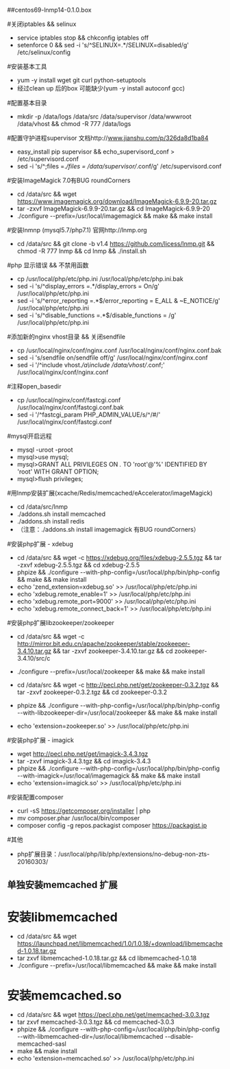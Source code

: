 ﻿##centos69-lnmp14-0.1.0.box


#关闭iptables && selinux
- service iptables stop && chkconfig iptables off
- setenforce 0 && sed -i 's/^SELINUX=.*/SELINUX=disabled/g' /etc/selinux/config


#安装基本工具
- yum -y install wget git curl python-setuptools
- 经过clean up 后的box 可能缺少(yum -y install autoconf gcc)


#配置基本目录
- mkdir -p /data/logs /data/src /data/supervisor /data/wwwroot /data/vhost && chmod -R 777 /data/logs

#配置守护进程supervisor 文档http://www.jianshu.com/p/326da8d1ba84
- easy_install pip supervisor && echo_supervisord_conf > /etc/supervisord.conf
- sed -i 's/^;files =.*/files = \/data\/supervisor\/*.conf/g' /etc/supervisord.conf


#安装ImageMagick  7.0有BUG roundCorners
- cd /data/src && wget https://www.imagemagick.org/download/ImageMagick-6.9.9-20.tar.gz
- tar -zxvf ImageMagick-6.9.9-20.tar.gz && cd ImageMagick-6.9.9-20
- ./configure --prefix=/usr/local/imagemagick && make && make install


#安装lnmnp (mysql5.7/php7.1) 官网http://lnmp.org
- cd /data/src && git clone -b v1.4 https://github.com/licess/lnmp.git && chmod -R 777 lnmp && cd lnmp && ./install.sh


#php 显示错误 && 不禁用函数
- cp /usr/local/php/etc/php.ini /usr/local/php/etc/php.ini.bak
- sed -i 's/^display_errors =.*/display_errors = On/g' /usr/local/php/etc/php.ini
- sed -i 's/^error_reporting =.*$/error_reporting = E_ALL \& ~E_NOTICE/g' /usr/local/php/etc/php.ini
- sed -i 's/^disable_functions =.*$/disable_functions = /g' /usr/local/php/etc/php.ini

#添加新的nginx vhost目录 && 关闭sendfile
- cp /usr/local/nginx/conf/nginx.conf /usr/local/nginx/conf/nginx.conf.bak
- sed -i 's/sendfile   on/sendfile   off/g' /usr/local/nginx/conf/nginx.conf
- sed -i '/^include vhost.*/a\include /data/vhost/*.conf;' /usr/local/nginx/conf/nginx.conf

#注释open_basedir
- cp /usr/local/nginx/conf/fastcgi.conf /usr/local/nginx/conf/fastcgi.conf.bak
- sed -i '/^fastcgi_param PHP_ADMIN_VALUE/s/^/#/' /usr/local/nginx/conf/fastcgi.conf

#mysql开启远程
- mysql -uroot -proot
- mysql>use mysql;
- mysql>GRANT ALL PRIVILEGES ON *.* TO 'root'@'%' IDENTIFIED BY 'root' WITH GRANT OPTION;
- mysql>flush privileges;


#用lnmp安装扩展(xcache/Redis/memcached/eAccelerator/imageMagick)
- cd /data/src/lnmp
- ./addons.sh install memcached
- ./addons.sh install redis
- （注意：./addons.sh install imagemagick 有BUG roundCorners）

#安装php扩展 - xdebug
- cd /data/src && wget -c https://xdebug.org/files/xdebug-2.5.5.tgz && tar -zxvf xdebug-2.5.5.tgz && cd xdebug-2.5.5
- phpize && ./configure --with-php-config=/usr/local/php/bin/php-config && make && make install
- echo 'zend_extension=xdebug.so' >> /usr/local/php/etc/php.ini
- echo 'xdebug.remote_enable=1' >> /usr/local/php/etc/php.ini
- echo 'xdebug.remote_port=9000' >> /usr/local/php/etc/php.ini
- echo 'xdebug.remote_connect_back=1' >> /usr/local/php/etc/php.ini


#安装php扩展libzookeeper/zookeeper
- cd /data/src && wget -c http://mirror.bit.edu.cn/apache/zookeeper/stable/zookeeper-3.4.10.tar.gz && tar -zxvf zookeeper-3.4.10.tar.gz && cd zookeeper-3.4.10/src/c
- ./configure --prefix=/usr/local/zookeeper && make && make install

- cd /data/src && wget -c http://pecl.php.net/get/zookeeper-0.3.2.tgz && tar -zxvf zookeeper-0.3.2.tgz && cd zookeeper-0.3.2
- phpize && ./configure --with-php-config=/usr/local/php/bin/php-config --with-libzookeeper-dir=/usr/local/zookeeper && make && make install
- echo 'extension=zookeeper.so' >> /usr/local/php/etc/php.ini

#安装php扩展 - imagick
- wget http://pecl.php.net/get/imagick-3.4.3.tgz
- tar -zxvf imagick-3.4.3.tgz && cd imagick-3.4.3
- phpize && ./configure --with-php-config=/usr/local/php/bin/php-config --with-imagick=/usr/local/imagemagick && make && make install
- echo 'extension=imagick.so' >> /usr/local/php/etc/php.ini

#安装配置composer
- curl -sS https://getcomposer.org/installer | php
- mv composer.phar /usr/local/bin/composer
- composer config -g repos.packagist composer https://packagist.jp

#其他
- php扩展目录：/usr/local/php/lib/php/extensions/no-debug-non-zts-20160303/


## 单独安装memcached 扩展
# 安装libmemcached
- cd /data/src && wget https://launchpad.net/libmemcached/1.0/1.0.18/+download/libmemcached-1.0.18.tar.gz
- tar zxvf libmemcached-1.0.18.tar.gz && cd libmemcached-1.0.18
- ./configure --prefix=/usr/local/libmemcached && make && make install

# 安装memcached.so
- cd /data/src && wget https://pecl.php.net/get/memcached-3.0.3.tgz
- tar zxvf memcached-3.0.3.tgz && cd memcached-3.0.3
- phpize && ./configure --with-php-config=/usr/local/php/bin/php-config --with-libmemcached-dir=/usr/local/libmemcached --disable-memcached-sasl
- make && make install
- echo 'extension=memcached.so' >> /usr/local/php/etc/php.ini
